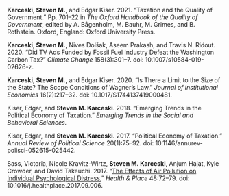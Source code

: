 **Karceski, Steven M.**, and Edgar Kiser. 2021. “Taxation and the Quality of Government.” Pp. 701–22 in *The Oxford Handbook of the Quality of Government*, edited by A. Bågenholm, M. Bauhr, M. Grimes, and B. Rothstein. Oxford, England: Oxford University Press.

**Karceski, Steven M.**, Nives Dolšak, Aseem Prakash, and Travis N. Ridout. 2020. “Did TV Ads Funded by Fossil Fuel Industry Defeat the Washington Carbon Tax?” *Climate Change* 158(3):301–7. doi: 10.1007/s10584-019-02626-z.

**Karceski, Steven M.**, and Edgar Kiser. 2020. “Is There a Limit to the Size of the State? The Scope Conditions of Wagner’s Law.” *Journal of Institutional Economics* 16(2):217–32. doi: 10.1017/S1744137419000481.

Kiser, Edgar, and **Steven M. Karceski**. 2018. “Emerging Trends in the Political Economy of Taxation.” *Emerging Trends in the Social and Behavioral Sciences.*

Kiser, Edgar, and **Steven M. Karceski**. 2017. “Political Economy of Taxation.” *Annual Review of Political Science* 20(1):75–92. doi: 10.1146/annurev-polisci-052615-025442.

Sass, Victoria, Nicole Kravitz-Wirtz, **Steven M. Karceski**, Anjum Hajat, Kyle Crowder, and David Takeuchi. 2017. “[The Effects of Air Pollution on Individual Psychological Distress.](https://www.sciencedirect.com/science/article/pii/S1353829217303088)” *Health & Place* 48:72–79. doi: 10.1016/j.healthplace.2017.09.006.
